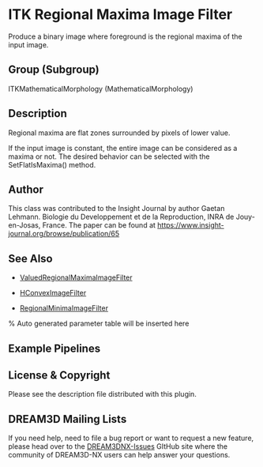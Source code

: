 # ITK Regional Maxima Image Filter

Produce a binary image where foreground is the regional maxima of the input image.

## Group (Subgroup)

ITKMathematicalMorphology (MathematicalMorphology)

## Description

Regional maxima are flat zones surrounded by pixels of lower value.

If the input image is constant, the entire image can be considered as a maxima or not. The desired behavior can be selected with the SetFlatIsMaxima() method.

## Author

This class was contributed to the Insight Journal by author Gaetan Lehmann. Biologie du Developpement et de la Reproduction, INRA de Jouy-en-Josas, France. The paper can be found at https://www.insight-journal.org/browse/publication/65

## See Also

- [ValuedRegionalMaximaImageFilter](https://itk.org/Doxygen/html/classitk_1_1ValuedRegionalMaximaImageFilter.html)

- [HConvexImageFilter](https://itk.org/Doxygen/html/classitk_1_1HConvexImageFilter.html)

- [RegionalMinimaImageFilter](https://itk.org/Doxygen/html/classitk_1_1RegionalMinimaImageFilter.html)

% Auto generated parameter table will be inserted here

## Example Pipelines

## License & Copyright

Please see the description file distributed with this plugin.

## DREAM3D Mailing Lists

If you need help, need to file a bug report or want to request a new feature, please head over to the [DREAM3DNX-Issues](https://github.com/BlueQuartzSoftware/DREAM3DNX-Issues/discussions) GItHub site where the community of DREAM3D-NX users can help answer your questions.
